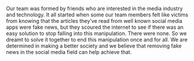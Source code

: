 Our team was formed by friends who are interested in the media industry and technology. It all started when some our team members felt like victims from knowing that the articles they’ve read from well known social media apps were fake news, but they scoured the internet to see if there was an easy solution to stop falling into this manipulation.  There were none. So we dreamt to solve it together to end this manipulation once and for all. We are determined in making a better society and we believe that removing fake news in the social media field can help achieve that.
